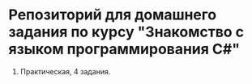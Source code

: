 # Репозиторий для домашнего задания по курсу "Знакомство с языком программирования С#"
1. Практическая, 4 задания.